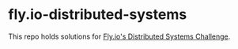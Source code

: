 # fly.io-distributed-systems

This repo holds solutions for [Fly.io's Distributed Systems Challenge](https://fly.io/dist-sys/).